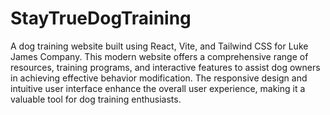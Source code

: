 # StayTrueDogTraining

A dog training website built using React, Vite, and Tailwind CSS for Luke James Company. This modern website offers a comprehensive range of resources, training programs, and interactive features to assist dog owners in achieving effective behavior modification. The responsive design and intuitive user interface enhance the overall user experience, making it a valuable tool for dog training enthusiasts.
